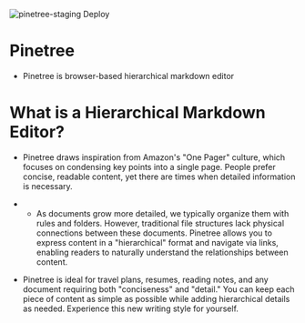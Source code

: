 ![pinetree-staging Deploy](https://github.com/binnmti/Pinetree/actions/workflows/staging.yml/badge.svg)

# Pinetree
- Pinetree is browser-based hierarchical markdown editor

# What is a Hierarchical Markdown Editor?
- Pinetree draws inspiration from Amazon's "One Pager" culture, which focuses on condensing key points into a single page. People prefer concise, readable content, yet there are times when detailed information is necessary.

- - As documents grow more detailed, we typically organize them with rules and folders. However, traditional file structures lack physical connections between these documents. Pinetree allows you to express content in a "hierarchical" format and navigate via links, enabling readers to naturally understand the relationships between content.

- Pinetree is ideal for travel plans, resumes, reading notes, and any document requiring both "conciseness" and "detail." You can keep each piece of content as simple as possible while adding hierarchical details as needed. Experience this new writing style for yourself.